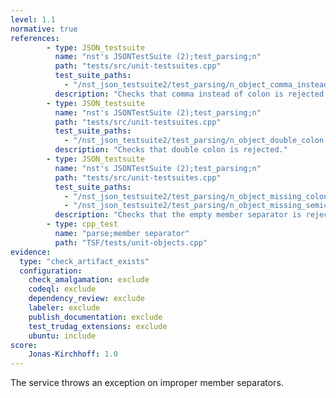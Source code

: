 ```yaml
---
level: 1.1
normative: true
references:
        - type: JSON_testsuite
          name: "nst's JSONTestSuite (2);test_parsing;n"   
          path: "tests/src/unit-testsuites.cpp"
          test_suite_paths:
            - "/nst_json_testsuite2/test_parsing/n_object_comma_instead_of_colon.json"
          description: "Checks that comma instead of colon is rejected."
        - type: JSON_testsuite
          name: "nst's JSONTestSuite (2);test_parsing;n"
          path: "tests/src/unit-testsuites.cpp" 
          test_suite_paths:
            - "/nst_json_testsuite2/test_parsing/n_object_double_colon.json"
          description: "Checks that double colon is rejected."
        - type: JSON_testsuite
          name: "nst's JSONTestSuite (2);test_parsing;n"
          path: "tests/src/unit-testsuites.cpp"
          test_suite_paths:
            - "/nst_json_testsuite2/test_parsing/n_object_missing_colon.json"
            - "/nst_json_testsuite2/test_parsing/n_object_missing_semicolon.json"
          description: "Checks that the empty member separator is rejected."
        - type: cpp_test
          name: "parse;member separator"
          path: "TSF/tests/unit-objects.cpp"
evidence:
  type: "check_artifact_exists"
  configuration:
    check_amalgamation: exclude
    codeql: exclude
    dependency_review: exclude
    labeler: exclude
    publish_documentation: exclude
    test_trudag_extensions: exclude
    ubuntu: include
score:
    Jonas-Kirchhoff: 1.0
---
```


The service throws an exception on improper member separators.